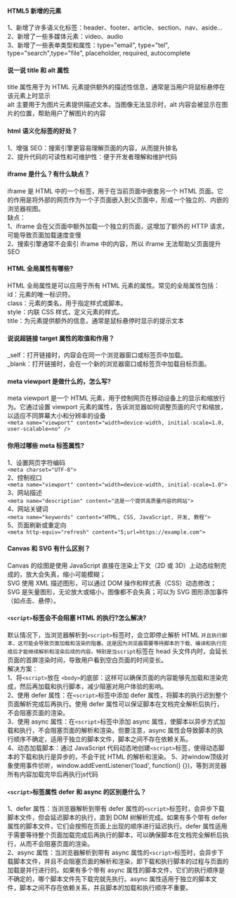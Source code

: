 #### HTML5 新增的元素

1、新增了许多语义化标签：header、footer、article、section、nav、aside...<br>
2、新增了一些多媒体元素：video、audio<br>
3、新增了一些表单类型和属性：type="email", type="tel", type="search",type="file", placeholder, required, autocomplete

#### 说一说 title 和 alt 属性

title 属性用于为 HTML 元素提供额外的描述性信息，通常是当用户将鼠标悬停在该元素上时显示<br>
alt 主要用于为图片元素提供描述文本。当图像无法显示时，alt 内容会被显示在图片的位置，帮助用户了解图片的内容

#### html 语义化标签的好处？

1、增强 SEO：搜索引擎更容易理解页面的内容，从而提升排名<br>
2、提升代码的可读性和可维护性：便于开发者理解和维护代码

#### iframe 是什么？有什么缺点？

iframe 是 HTML 中的一个标签，用于在当前页面中嵌套另一个 HTML 页面。它的作用是将外部的网页作为一个子页面嵌入到父页面中，形成一个独立的、内嵌的浏览器视图。<br>
缺点：<br>
1、iframe 会在父页面中额外加载一个独立的页面，这增加了额外的 HTTP 请求，可能导致页面加载速度变慢<br>
2、搜索引擎通常不会索引 iframe 中的内容，所以 iframe 无法帮助父页面提升 SEO

#### HTML 全局属性有哪些?

HTML 全局属性是可以应用于所有 HTML 元素的属性。常见的全局属性包括：<br>
id：元素的唯一标识符。<br>
class：元素的类名，用于指定样式或脚本。<br>
style：内联 CSS 样式，定义元素的样式。<br>
title：为元素提供额外的信息，通常是鼠标悬停时显示的提示文本

#### 说说超链接 target 属性的取值和作用？

\_self：打开链接时，内容会在同一个浏览器窗口或标签页中加载。<br>
\_blank：打开链接时，会在一个新的浏览器窗口或标签页中加载目标页面。

#### meta viewport 是做什么的，怎么写?

meta viewport 是一个 HTML 元素，用于控制网页在移动设备上的显示和缩放行为。它通过设置 viewport 元素的属性，告诉浏览器如何调整页面的尺寸和缩放，以适应不同屏幕大小和分辨率的设备<br>
`<meta name="viewport" content="width=device-width, initial-scale=1.0, user-scalable=no" />`

#### 你用过哪些 meta 标签属性?

1、设置网页字符编码<br>
`<meta charset="UTF-8">`<br>
2、控制视口<br>
`<meta name="viewport" content="width=device-width, initial-scale=1.0">`<br>
3、网站描述<br>
`<meta name="description" content="这是一个提供高质量内容的网站">`<br>
4、网站关键词<br>
`<meta name="keywords" content="HTML, CSS, JavaScript, 开发, 教程">`<br>
5、页面刷新或重定向<br>
`<meta http-equiv="refresh" content="5;url=https://example.com">`

#### Canvas 和 SVG 有什么区别？

Canvas 的绘图是使用 JavaScript 直接在渲染上下文（2D 或 3D）上动态绘制完成的，放大会失真，缩小可能模糊；<br>
SVG 使用 XML 描述图形，可以通过 DOM 操作和样式表（CSS）动态修改；SVG 是矢量图形，无论放大或缩小，图像都不会失真；可以为 SVG 图形添加事件（如点击、悬停）。

#### `<script>`标签会不会阻塞 HTML 的执行?怎么解决?

默认情况下，当浏览器解析到`<script>`标签时，会立即停止解析 HTML `并且执行脚本，这可能会导致页面加载和渲染的阻塞。这是因为浏览器需要等待脚本的下载、编译和执行完成后才能继续解析和渲染后续的内容。特别是当script`标签在 head 头文件内时，会延长页面的首屏渲染时间，导致用户看到空白页面的时间变长。<br>
解决方案：<br>
1、将`<script>`放在 `<body>`的底部：这样可以确保页面的内容能够先加载和渲染完成，然后再加载和执行脚本，减少阻塞对用户体验的影响。<br>
2、使用 defer 属性：在`<script>`标签中添加 defer 属性，将脚本的执行迟到整个页面解析完成后再执行。使用 defer 属性可以保证脚本在文档完全解析后执行，不会阻塞页面的渲染。<br>
3、使用 async 属性：在`<script>`标签中添加 async 属性，使脚本以异步方式加载和执行，不会阻塞页面的解析和渲染。但要注意，async 属性会导致脚本的执行顺序不确定，适用于独立的脚本文件，脚本之间不存在依赖关系。<br>
4、动态加载脚本：通过 JavaScript 代码动态地创建`<script>`标签，使得动态脚本的下载和执行是异步的，不会干扰 HTML 的解析和渲染。
5、对window顶级对象使用事件侦听，window.addEventListener('load', function() {})，等到浏览器所有内容加载完毕后再执行js代码

#### `<script>`标签属性 defer 和 async 的区别是什么？

1、defer 属性：当浏览器解析到带有 defer 属性的`<script>`标签时，会异步下载脚本文件，但会延迟脚本的执行，直到 DOM 树解析完成。如果有多个带有 defer 属性的脚本文件，它们会按照在页面上出现的顺序进行延迟执行。defer 属性适用于需要等待整个页面加载完成后再执行的脚本，可以确保脚本在文档完全解析后执行，从而不会阻塞页面的渲染。<br>
2、async 属性：当浏览器解析到带有 async 属性的`<script>`标签时，会异步下载脚本文件，并且不会阻塞页面的解析和渲染，即下载和执行脚本的过程与页面的加载是并行进行的。如果有多个带有 async 属性的脚本文件，它们的执行顺序是不确定的，哪个脚本文件先下载完就先执行。async 属性适用于独立的脚本文件，脚本之间不存在依赖关系，并且脚本的加载和执行顺序不重要。
